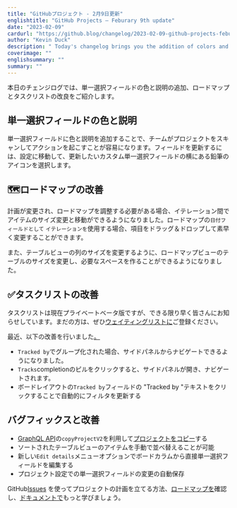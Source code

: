 ```yaml
---
title: "GitHubプロジェクト - 2月9日更新"
englishtitle: "GitHub Projects – Feburary 9th update"
date: "2023-02-09"
cardurl: "https://github.blog/changelog/2023-02-09-github-projects-feburary-9th-update"
author: "Kevin Duck"
description: " Today's changelog brings you the addition of colors and descriptions for single-select fields, as well as improvements to both roadmaps and tasklists!  🎨 Single-select field colors and descriptions  Make it easier for your team to scan projects and take action by adding color and descriptions to single select fields. To update a field, go to settings and select the pencil icon next to the custom single-select field you want to update.  🗺 Roadmaps improvements  If plans change and you need to make adjustments to your roadmap, you can now resize and move items between iterations. Drag and drop your items to quickly make your changes when using an iteration as a Date field on your roadmap.  You are also now able to resize the table in a roadmap view to create the space you need, similar to resizing a column in a table view.  ✅ Tasklists improvements  Tasklists are currently in private beta but we’re letting folks in as fast as we can. If you haven't already, be sure to join the waitlist !  We’ve recently shipped the below improvements, so let us know what you think .  Navigate via the side-panel when grouped by Tracked by  Open and navigate in the side-panel by clicking the Tracks completion pill  Automatically update your filter by clicking on the "Tracked by" text in the Tracked by field in board layout  ✨ Bug fixes and improvements  Leverage copyProjectV2 in the GraphQL API to"
coverimage: ""
englishsummary: ""
summary: ""
---
```


<p>本日のチェンジログでは、単一選択フィールドの色と説明の追加、ロードマップとタスクリストの改良をご紹介します。</p>
<h2 id="art-single-select-field-colors-and-descriptions" id="art-single-select-field-colors-and-descriptions" >単一選択<g-emoji fallback-src="https://github.githubassets.com/images/icons/emoji/unicode/1f3a8.png?v8" alias="art">フィールドの</g-emoji>色と説明<a href="#art-single-select-field-colors-and-descriptions" class="heading-link pl-2 text-italic text-bold" aria-label="&lt;g-emoji fallback-src=&quot;https://github.githubassets.com/images/icons/emoji/unicode/1f3a8.png?v8&quot; alias=&quot;art&quot;&gt;&#127912;&lt;/g-emoji&gt; Single-select field colors and descriptions"></a></h2>
<p>単一選択フィールドに色と説明を追加することで、チームがプロジェクトをスキャンしてアクションを起こすことが容易になります。フィールドを更新するには、設定に移動して、更新したいカスタム単一選択フィールドの横にある鉛筆のアイコンを選択します。</p>

<h2 id="world_map-roadmaps-improvements" id="world_map-roadmaps-improvements" ><g-emoji fallback-src="https://github.githubassets.com/images/icons/emoji/unicode/1f5fa.png?v8" alias="world_map">🗺ロード</g-emoji>マップの改善<a href="#world_map-roadmaps-improvements" class="heading-link pl-2 text-italic text-bold" aria-label="&lt;g-emoji fallback-src=&quot;https://github.githubassets.com/images/icons/emoji/unicode/1f5fa.png?v8&quot; alias=&quot;world_map&quot;&gt;&#128506;&lt;/g-emoji&gt; Roadmaps improvements"></a></h2>
<p>計画が変更され、ロードマップを調整する必要がある場合、イテレーション間でアイテムのサイズ変更と移動ができるようになりました。ロードマップの<code>日付フィールドとして</code> <code>イテレーションを</code>使用する場合、項目をドラッグ＆ドロップして素早く変更することができます。</p>
<p>また、テーブルビューの列のサイズを変更するように、ロードマップビューのテーブルのサイズを変更し、必要なスペースを作ることができるようになりました。</p>

<h2 id="white_check_mark-tasklists-improvements" id="white_check_mark-tasklists-improvements" ><g-emoji fallback-src="https://github.githubassets.com/images/icons/emoji/unicode/2705.png?v8" alias="white_check_mark">✅</g-emoji>タスクリストの改善<a href="#white_check_mark-tasklists-improvements" class="heading-link pl-2 text-italic text-bold" aria-label="&lt;g-emoji fallback-src=&quot;https://github.githubassets.com/images/icons/emoji/unicode/2705.png?v8&quot; alias=&quot;white_check_mark&quot;&gt;&#9989;&lt;/g-emoji&gt; Tasklists improvements"></a></h2>
<p>タスクリストは現在プライベートベータ版ですが、できる限り早く皆さんにお知らせしています。まだの方は、ぜひ<a href="https://github.com/features/issues/signup">ウェイティングリストに</a>ご登録ください。</p>
<p>最近、以下の改善を行いました<a href="https://github.com/orgs/community/discussions/39106">。</a></p>
<ul>
<li><code>Tracked by</code>でグループ化された場合、サイドパネルからナビゲートできるようになりました。 </li>
<li><code>Tracks</code>completionのピルをクリックすると、サイドパネルが開き、ナビゲートされます。</li>
<li>ボードレイアウトの<code>Tracked by</code>フィールドの &quot;Tracked by &quot;テキストをクリックすることで自動的にフィルタを更新する</li>
</ul>
<h2 id="sparkles-bug-fixes-and-improvements" id="sparkles-bug-fixes-and-improvements" ><g-emoji fallback-src="https://github.githubassets.com/images/icons/emoji/unicode/2728.png?v8" alias="sparkles">バグ</g-emoji>フィックスと改善<a href="#sparkles-bug-fixes-and-improvements" class="heading-link pl-2 text-italic text-bold" aria-label="&lt;g-emoji fallback-src=&quot;https://github.githubassets.com/images/icons/emoji/unicode/2728.png?v8&quot; alias=&quot;sparkles&quot;&gt;&#10024;&lt;/g-emoji&gt; Bug fixes and improvements"></a></h2>
<ul>
<li><a href="https://docs.github.com/en/graphql/reference/mutations#copyprojectv2">GraphQL API</a>の<code>copyProjectV2</code>を利用して<a href="https://docs.github.com/en/issues/planning-and-tracking-with-projects/creating-projects/copying-an-existing-project">プロジェクトをコピー</a>する</li>
<li>ソートされたテーブルビューのアイテムを手動で並べ替えることが可能</li>
<li>新しい<code>Edit details</code>メニューオプションでボードカラムから直接単一選択フィールドを編集する </li>
<li>プロジェクト設定での単一選択フィールドの変更の自動保存</li>
</ul>
<p>GitHub<a href="http://github.com/features/issues">Issues</a> を使ってプロジェクトの計画を立てる方法、<a href="https://github.com/orgs/github/projects/4247/views/7">ロードマップを</a>確認し、<a href="https://docs.github.com/issues">ドキュメントで</a>もっと学びましょう。</p>


